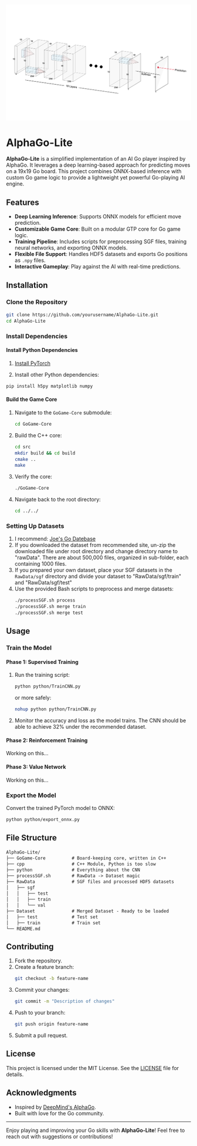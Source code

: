 ![CNN](images/CNN.png)

# AlphaGo-Lite

**AlphaGo-Lite** is a simplified implementation of an AI Go player inspired by AlphaGo. It leverages a deep learning-based approach for predicting moves on a 19x19 Go board. This project combines ONNX-based inference with custom Go game logic to provide a lightweight yet powerful Go-playing AI engine.

## Features

- **Deep Learning Inference**: Supports ONNX models for efficient move prediction.
- **Customizable Game Core**: Built on a modular GTP core for Go game logic.
- **Training Pipeline**: Includes scripts for preprocessing SGF files, training neural networks, and exporting ONNX models.
- **Flexible File Support**: Handles HDF5 datasets and exports Go positions as `.npy` files.
- **Interactive Gameplay**: Play against the AI with real-time predictions.

## Installation

### Clone the Repository
```bash
git clone https://github.com/yourusername/AlphaGo-Lite.git
cd AlphaGo-Lite
```

### Install Dependencies

#### Install Python Dependencies

1. [Install PyTorch](https://pytorch.org/get-started/locally/)

2. Install other Python dependencies:
```bash
pip install h5py matplotlib numpy
```

#### Build the Game Core
1. Navigate to the `GoGame-Core` submodule:
   ```bash
   cd GoGame-Core
   ```
2. Build the C++ core:
   ```bash
   cd src
   mkdir build && cd build
   cmake ..
   make
   ```

3. Verify the core:
   ```bash
   ./GoGame-Core
   ```
4. Navigate back to the root directory:
   ```bash
   cd ../../
   ```

### Setting Up Datasets

1. I recommend: [Joe's Go Datebase](https://pjreddie.com/projects/jgdb/)
2. If you downloaded the dataset from recommended site, un-zip the downloaded file under root directory and change directory name to "rawData". There are about 500,000 files, organized in sub-folder, each containing 1000 files.
3. If you prepared your own dataset, place your SGF datasets in the `RawData/sgf` directory and divide your dataset to "RawData/sgf/train" and "RawData/sgf/test" 
4. Use the provided Bash scripts to preprocess and merge datasets:
   ```bash
   ./processSGF.sh process
   ./processSGF.sh merge train
   ./processSGF.sh merge test
   ```

## Usage

### Train the Model

#### Phase 1: Supervised Training
1. Run the training script:
   ```bash
   python python/TrainCNN.py
   ```
   or more safely:
   ```bash
   nohup python python/TrainCNN.py
   ```

2. Monitor the accuracy and loss as the model trains. The CNN should be able to achieve 32% under the recommended dataset.

#### Phase 2: Reinforcement Training

Working on this...

#### Phase 3: Value Network

Working on this...

### Export the Model

Convert the trained PyTorch model to ONNX:
```bash
python python/export_onnx.py
```

## File Structure

```plaintext
AlphaGo-Lite/
├── GoGame-Core          # Board-keeping core, written in C++
├── cpp                  # C++ Module, Python is too slow
├── python               # Everything about the CNN
├── processSGF.sh        # RawData -> Dataset magic
├── RawData              # SGF files and processed HDF5 datasets
│   ├── sgf
│   │   ├── test
│   │   ├── train
│   │   └── val
├── Dataset              # Merged Dataset - Ready to be loaded
│   ├── test             # Test set
│   ├── train            # Train set
└── README.md
```

## Contributing

1. Fork the repository.
2. Create a feature branch:
   ```bash
   git checkout -b feature-name
   ```
3. Commit your changes:
   ```bash
   git commit -m "Description of changes"
   ```
4. Push to your branch:
   ```bash
   git push origin feature-name
   ```
5. Submit a pull request.

## License

This project is licensed under the MIT License. See the [LICENSE](LICENSE) file for details.

## Acknowledgments

- Inspired by [DeepMind's AlphaGo](https://deepmind.com/research/highlighted-research/alphago).
- Built with love for the Go community.

---

Enjoy playing and improving your Go skills with **AlphaGo-Lite**! Feel free to reach out with suggestions or contributions!
